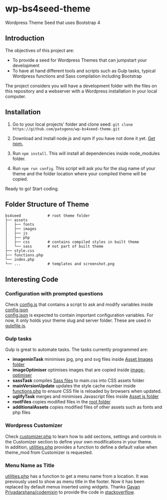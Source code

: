 # wp-bs4seed-theme
Wordpress Theme Seed that uses Bootstrap 4

## Introduction
The objectives of this project are:
- To provide a seed for Wordpress Themes that can jumpstart your development
- To have at hand different tools and scripts such as Gulp tasks, typical Wordpress functions and Sass compilation including Bootstrap

The project considers you will have a development folder with the files on this repository and a webserver with a Wordpress installation in your local computer.

## Installation
1. Go to your local projects' folder and clone seed:
`git clone https://github.com/patogeno/wp-bs4seed-theme.git`

2. Download and install node.js and npm if you have not done it yet.
[Get npm.](https://www.npmjs.com/get-npm)

3. Run `npm install`. This will install all dependencies inside node_modules folder.

4. Run `npm run config`. This script will ask you for the slug name of your theme and the folder location where your compiled theme will be copied.

Ready to go! Start coding.

## Folder Structure of Theme
```
bs4seed            # root theme folder
├── assets
│   ├── fonts
│   ├── images
│   ├── js
│   ├── php
│   ├── css        # contains compiled styles in built theme
│   └── sass       # not part of built theme
├── style.css
├── functions.php
└── index.php
└── ...            # templates and screenshot.png
```

## Interesting Code
### Configuration with prompted questions
Check [config.js](config.js) that contains a script to ask and modify variables inside [config.json](config.json)  
[config.json](config.json) is expected to contain important configuration variables. For now, it only holds your theme slug and server folder. These are used in [gulpfile.js](gulpfile.js).

### Gulp tasks
Gulp is great to automate tasks. The tasks currently programmed are:
- **imageminTask** minimises jpg, png and svg files inside [Asset Images folder](bs4seed/assets/images/)
- **imageOptimiser** optimises images that are copied inside [image-optimiser](image-optimiser/in/)
- **sassTask** compiles [Sass files](bs4seed/assets/sass/) to main.css into CSS assets folder
- **mainVersionUpdate** updates the style cache number inside [functions.php](bs4seed/functions.php) to ensure CSS file is reloaded by browsers when updated.
- **uglifyTask** merges and minimises Javascript files inside [Asset js folder]((bs4seed/assets/js/))
- **rootFiles** copies modified files in the [root folder](bs4seed/) 
- **additionalAssets** copies modified files of other assets such as fonts and php files

### Wordpress Customizer
Check [customizer.php](bs4seed/assets/php/customizer.php) to learn how to add sections, settings and controls in the Customizer section to define your own modifications in your theme.  
In addition, [utilities.php](bs4seed/assets/php/utilities.php) provides a function to define a default value when theme_mod from Customizer is requested.

### Menu Name as Title
[utilities.php](bs4seed/assets/php/utilities.php) has a function to get a menu name from a location. It was previously used to show as menu title in the footer. Now it has been replaced by default menus inserted using widgets. 
Thanks [Gayan Priyadarshana/codemixin](https://github.com/gayankd/) to provide the code in [stackoverflow](https://stackoverflow.com/questions/32647965/how-to-display-the-menu-name-of-a-menu-in-wordpress).